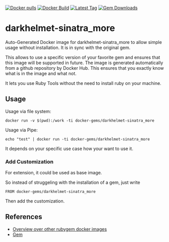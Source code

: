 [![Docker pulls](https://img.shields.io/docker/pulls/rubygem/darkhelmet-sinatra_more.svg)](https://hub.docker.com/r/rubygem/darkhelmet-sinatra_more/)
[![Docker Build](https://img.shields.io/docker/automated/rubygem/darkhelmet-sinatra_more.svg)](https://hub.docker.com/r/rubygem/darkhelmet-sinatra_more/)
[![Latest Tag](https://img.shields.io/github/tag/docker-rubygem/darkhelmet-sinatra_more.svg)](https://hub.docker.com/r/rubygem/darkhelmet-sinatra_more/)
[![Gem Downloads](https://img.shields.io/gem/dt/darkhelmet-sinatra_more.svg)](https://rubygems.org/gems/darkhelmet-sinatra_more/)
# darkhelmet-sinatra_more

Auto-Generated Docker image for darkhelmet-sinatra_more to allow simple usage without installation.
It is in sync with the original gem.

This allows to use a specific version of your favorite gem and ensures that this image will be supported in future.
The image is generated automatically from a github repository by Docker Hub.
This ensures that you exactly know what is in the image and what not.

It lets you use Ruby Tools without the need to install ruby on your machine.

## Usage

Usage via file system:

`docker run -v $(pwd):/work -ti docker-gems/darkhelmet-sinatra_more`

Usage via Pipe:

`echo "test" | docker run -ti docker-gems/darkhelmet-sinatra_more`

It depends on your specific use case how your want to use it.

### Add Customization

For extension, it could be used as base image.

So instead of struggeling with the installation of a gem, just write

`FROM docker-gems/darkhelmet-sinatra_more`

Then add the customization.

## References

 - [Overview over other rubygem docker images](https://github.com/thinkbot/docker-rubygem)
 - [Gem](https://rubygems.org/gems/darkhelmet-sinatra_more/)
